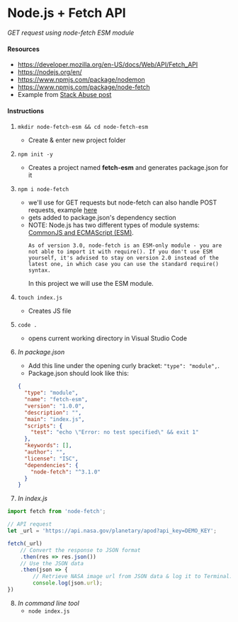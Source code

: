 # Node.js + Fetch API
*GET request using node-fetch ESM module*

#### Resources
* https://developer.mozilla.org/en-US/docs/Web/API/Fetch_API
* https://nodejs.org/en/
* https://www.npmjs.com/package/nodemon
* https://www.npmjs.com/package/node-fetch
* Example from [Stack Abuse post](https://stackabuse.com/making-http-requests-in-node-js-with-node-fetch/) 

#### Instructions

1. `mkdir node-fetch-esm && cd node-fetch-esm`
    * Create & enter new project folder
2. `npm init -y`
    * Creates a project named **fetch-esm** and generates package.json for it
3. `npm i node-fetch`
    * we'll use for GET requests but node-fetch can also handle POST requests, example [here](https://stackabuse.com/making-http-requests-in-node-js-with-node-fetch/)
    * gets added to package.json's dependency section
    * NOTE: Node.js has two different types of module systems: [CommonJS and ECMAScript (ESM)](https://nodejs.org/api/esm.html#esm_differences_between_es_modules_and_commonjs).
      ```
      As of version 3.0, node-fetch is an ESM-only module - you are not able to import it with require(). If you don't use ESM yourself, it's advised to stay on version 2.0 instead of the latest one, in which case you can use the standard require() syntax.
      ```
      In this project we will use the ESM module.
4. `touch index.js`
    * Creates JS file
5. `code .`
    * opens current working directory in Visual Studio Code
6. *In package.json*
    * Add this line under the opening curly bracket: `"type": "module",`. 
    * Package.json should look like this:

    ```json
    {
      "type": "module",
      "name": "fetch-esm",
      "version": "1.0.0",
      "description": "",
      "main": "index.js",
      "scripts": {
        "test": "echo \"Error: no test specified\" && exit 1"
      },
      "keywords": [],
      "author": "",
      "license": "ISC",
      "dependencies": {
        "node-fetch": "^3.1.0"
      }
    }
    ```
7. *In index.js*

  ```javascript
  import fetch from 'node-fetch';

  // API request 
  let _url = 'https://api.nasa.gov/planetary/apod?api_key=DEMO_KEY';

  fetch(_url)
      // Convert the response to JSON format
      .then(res => res.json())
      // Use the JSON data
      .then(json => {
          // Retrieve NASA image url from JSON data & log it to Terminal:
          console.log(json.url);
  })
  ```
8. *In command line tool*
    * `node index.js`
